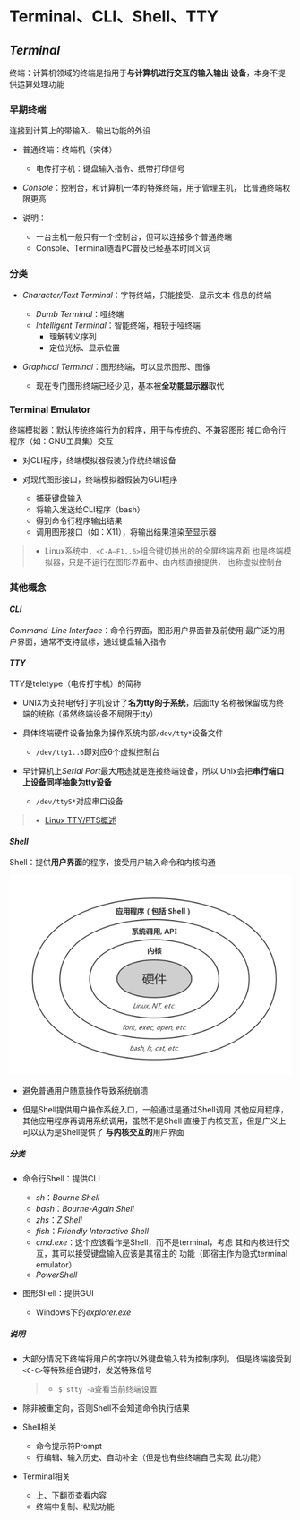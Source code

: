 #	Terminal、CLI、Shell、TTY

##	*Terminal*

终端：计算机领域的终端是指用于**与计算机进行交互的输入输出
设备**，本身不提供运算处理功能

###	早期终端

连接到计算上的带输入、输出功能的外设

-	普通终端：终端机（实体）
	-	电传打字机：键盘输入指令、纸带打印信号

-	*Console*：控制台，和计算机一体的特殊终端，用于管理主机，
	比普通终端权限更高

-	说明：
	-	一台主机一般只有一个控制台，但可以连接多个普通终端
	-	Console、Terminal随着PC普及已经基本时同义词

###	分类

-	*Character/Text Terminal*：字符终端，只能接受、显示文本
	信息的终端

	-	*Dumb Terminal*：哑终端
	-	*Intelligent Terminal*：智能终端，相较于哑终端
		-	理解转义序列
		-	定位光标、显示位置

-	*Graphical Terminal*：图形终端，可以显示图形、图像
	-	现在专门图形终端已经少见，基本被**全功能显示器**取代

###	Terminal Emulator

终端模拟器：默认传统终端行为的程序，用于与传统的、不兼容图形
接口命令行程序（如：GNU工具集）交互

-	对CLI程序，终端模拟器假装为传统终端设备

-	对现代图形接口，终端模拟器假装为GUI程序

	-	捕获键盘输入
	-	将输入发送给CLI程序（bash）
	-	得到命令行程序输出结果
	-	调用图形接口（如：X11），将输出结果渲染至显示器

> - Linux系统中，`<C-A—F1..6>`组合键切换出的的全屏终端界面
	也是终端模拟器，只是不运行在图形界面中、由内核直接提供，
	也称虚拟控制台

###	其他概念

####	*CLI*

*Command-Line Interface*：命令行界面，图形用户界面普及前使用
最广泛的用户界面，通常不支持鼠标，通过键盘输入指令

####	*TTY*

TTY是teletype（电传打字机）的简称

-	UNIX为支持电传打字机设计了**名为tty的子系统**，后面tty
	名称被保留成为终端的统称（虽然终端设备不局限于tty）

-	具体终端硬件设备抽象为操作系统内部`/dev/tty*`设备文件
	-	`/dev/tty1..6`即对应6个虚拟控制台

-	早计算机上*Serial Port*最大用途就是连接终端设备，所以
	Unix会把**串行端口上设备同样抽象为tty设备**
	-	`/dev/ttyS*`对应串口设备

> - [Linux TTY/PTS概述](https://segmentfault.com/a/1190000009082089)

####	*Shell*

Shell：提供**用户界面**的程序，接受用户输入命令和内核沟通

![pc_architecture](imgs/pc_architecture.png)

-	避免普通用户随意操作导致系统崩溃

-	但是Shell提供用户操作系统入口，一般通过是通过Shell调用
	其他应用程序，其他应用程序再调用系统调用，虽然不是Shell
	直接于内核交互，但是广义上可以认为是Shell提供了
	**与内核交互的**用户界面

#####	分类

-	命令行Shell：提供CLI
	-	*sh*：*Bourne Shell*
	-	*bash*：*Bourne-Again Shell*
	-	*zhs*：*Z Shell*
	-	*fish*：*Friendly Interactive Shell*
	-	*cmd.exe*：这个应该看作是Shell，而不是terminal，考虑
		其和内核进行交互，其可以接受键盘输入应该是其宿主的
		功能（即宿主作为隐式terminal emulator）
	-	*PowerShell*

-	图形Shell：提供GUI
	-	Windows下的*explorer.exe*

#####	说明

-	大部分情况下终端将用户的字符以外键盘输入转为控制序列，
	但是终端接受到`<C-C>`等特殊组合键时，发送特殊信号

	> -	`$ stty -a`查看当前终端设置

-	除非被重定向，否则Shell不会知道命令执行结果

-	Shell相关
	-	命令提示符Prompt
	-	行编辑、输入历史、自动补全（但是也有些终端自己实现
		此功能）

-	Terminal相关
	-	上、下翻页查看内容
	-	终端中复制、粘贴功能






